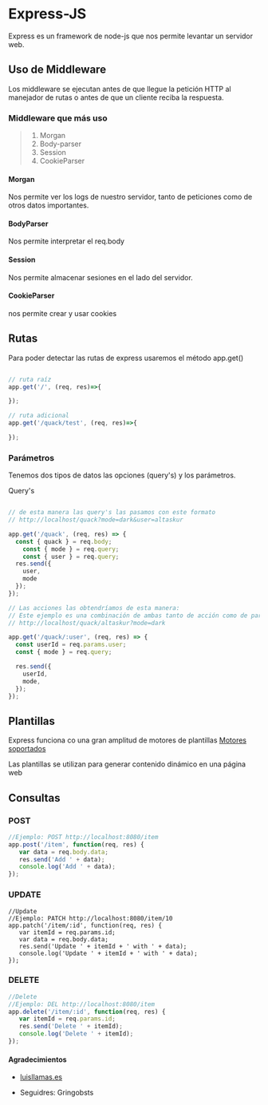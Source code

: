 # Express-JS

Express es un framework de node-js que nos permite levantar un servidor web.

## Uso de Middleware

Los middleware se ejecutan antes de que llegue la petición HTTP al manejador de rutas
o antes de que un cliente reciba la respuesta.

### Middleware que más uso

> 1. Morgan
> 2. Body-parser
> 3. Session
> 4. CookieParser

#### Morgan

Nos permite ver los logs de nuestro servidor, tanto de peticiones como de otros datos importantes.

#### BodyParser

Nos permite interpretar el req.body

#### Session

Nos permite almacenar sesiones en el lado del servidor.

#### CookieParser

nos permite crear y usar cookies

## Rutas

Para poder detectar las rutas de express usaremos el método app.get()

```JavaScript

// ruta raíz
app.get('/', (req, res)=>{

});

// ruta adicional
app.get('/quack/test', (req, res)=>{

});
```

### Parámetros

Tenemos dos tipos de datos las opciones (query's) y los parámetros.

Query's

```javaScript

// de esta manera las query's las pasamos con este formato
// http://localhost/quack?mode=dark&user=altaskur

app.get('/quack', (req, res) => {
  const { quack } = req.body;
    const { mode } = req.query;
    const { user } = req.query;
  res.send({
    user,
    mode
  });
});

// Las acciones las obtendríamos de esta manera:
// Este ejemplo es una combinación de ambas tanto de acción como de parámetro
// http://localhost/quack/altaskur?mode=dark

app.get('/quack/:user', (req, res) => {
  const userId = req.params.user;
  const { mode } = req.query;

  res.send({
    userId,
    mode,
  });
});
```

## Plantillas

Express funciona co una gran amplitud de motores de plantillas [Motores soportados](https://expressjs.com/en/resources/template-engines.html)

Las plantillas se utilizan para generar contenido dinámico en una página web

## Consultas

### POST

```js
//Ejemplo: POST http://localhost:8080/item
app.post('/item', function(req, res) {
   var data = req.body.data;
   res.send('Add ' + data);
   console.log('Add ' + data);
});
```

### UPDATE

```Js
//Update
//Ejemplo: PATCH http://localhost:8080/item/10
app.patch('/item/:id', function(req, res) {
   var itemId = req.params.id;
   var data = req.body.data;
   res.send('Update ' + itemId + ' with ' + data);
   console.log('Update ' + itemId + ' with ' + data);
});
```

### DELETE

```js
//Delete
//Ejemplo: DEL http://localhost:8080/item
app.delete('/item/:id', function(req, res) {
   var itemId = req.params.id;
   res.send('Delete ' + itemId);
   console.log('Delete ' + itemId);
});
```

#### Agradecimientos

* [luisllamas.es](https://www.luisllamas.es/montar-un-api-rest-con-nodejs-y-express/)

* Seguidres: Gringobsts
